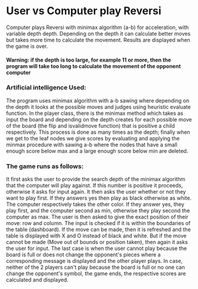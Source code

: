 # User vs Computer play Reversi

Computer plays Reversi with minimax algorithm (a-b) for acceleration, with variable depth depth. 
Depending on the depth it can calculate better moves but takes more time to calculate the movement. Results are displayed when the game is over.

#### Warning: if the depth is too large, for example 11 or more, then the program will take too long to calculate the movement of the opponent computer

### Artificial intelligence Used:
The program uses minimax algorithm with a-b sawing where depending on the depth it looks at the possible moves and judges 
using heuristic evaluate function. In the player class, there is the minimax method which takes as input the board and depending on the depth creates 
for each possible move of the board (the flip and isvalidmove function) that is positive a child respectively. 
This process is done as many times as the depth; finally when we get to the leaf nodes we give scores by evaluating and applying the minmax procedure with sawing a-b 
where the nodes that have a small enough score below max and a large enough score below min are deleted.


### The game runs as follows:
 
It first asks the user to provide the search depth of the minimax algorithm that the computer will play against.
If this number is positive it proceeds, otherwise it asks for input again. It then asks the user whether or not they want to play first.
If they answers yes then play as black otherwise as white. The computer respectively takes the other color. 
If they answer yes, they play first, and the computer second as min, otherwise they play second the computer as max. 
The user is then asked to give the exact position of their move: row and column. 
The input is checked if it is within the boundaries of the table (dashboard).
If the move can be made, then it is refreshed and the table is displayed with X and O instead of black and white.
But if the move cannot be made (Move out of bounds or position taken), then again it asks the user for input. 
The last case is when the user cannot play because the board is full or does not change the opponent's pieces where a corresponding message is displayed and the other player plays.
In case, neither of the 2 players can't play because the board is full or no one can change the opponent's symbol, the game ends, 
the respective scores are calculated and displayed.

